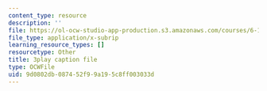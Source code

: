 ```yaml
---
content_type: resource
description: ''
file: https://ol-ocw-studio-app-production.s3.amazonaws.com/courses/6-189-multicore-programming-primer-january-iap-2007/9d0802db087452f99a195c8ff003033d_5F3HVitoWHc.vtt
file_type: application/x-subrip
learning_resource_types: []
resourcetype: Other
title: 3play caption file
type: OCWFile
uid: 9d0802db-0874-52f9-9a19-5c8ff003033d
---
```

